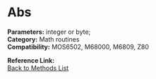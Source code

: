 # Abs

**Parameters:** integer or byte;  
**Category:** Math routines  
**Compatibility:** MOS6502, M68000, M6809, Z80  

**Reference Link:**  
[Back to Methods List](../../SUMMARY.md)
